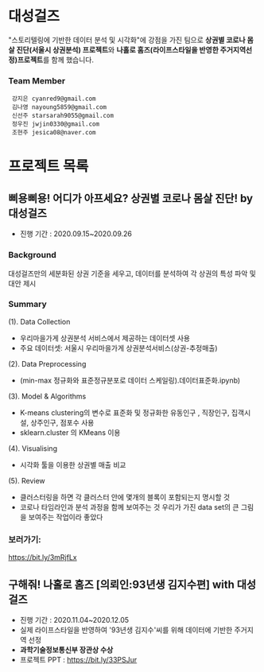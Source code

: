  # 대성걸즈
 "스토리텔링에 기반한 데이터 분석 및 시각화"에 강점을 가진 팀으로 **상권별 코로나 몸살 진단(서울시 상권분석) 프로젝트**와 **나홀로 홈즈(라이프스타일을 반영한 주거지역선정)프로젝트**를 함께 했습니다.    
 
  ### Team Member
 <pre><code> 강지은 cyanred9@gmail.com
 김나영 nayoung5859@gmail.com
 신선주 starsarah9055@gmail.com
 정우진 jwjin0330@gmail.com
 조현주 jesica08@naver.com </code></pre>


# 프로젝트 목록
## 삐용삐용! 어디가 아프세요? 상권별 코로나 몸살 진단! by 대성걸즈      
- 진행 기간 : 2020.09.15~2020.09.26   

### Background
대성걸즈만의 세분화된 상권 기준을 세우고, 데이터를 분석하여 각 상권의 특성 파악 및 대안 제시

### Summary
(1). Data Collection
- 우리마을가게 상권분석 서비스에서 제공하는 데이터셋 사용
- 주요 데이터셋: 서울시 우리마을가게 상권분석서비스(상권-추정매출)

(2). Data Preprocessing
- (min-max 정규화와 표준정규분포로 데이터 스케일링).데이터표준화.ipynb)

(3). Model & Algorithms
- K-means clustering의 변수로 표준화 및 정규화한 유동인구 , 직장인구, 집객시설, 상주인구, 점포수 사용 
- sklearn.cluster 의 KMeans 이용

(4). Visualising
- 시각화 툴을 이용한 상권별 매출 비교

(5). Review
- 클러스터링을 하면 각 클러스터 안에 몇개의 블록이 포함되는지 명시할 것
- 코로나 타임라인과 분석 과정을 함께 보여주는 것 우리가 가진 data set의 큰 그림을 보여주는 작업이라 좋았다

### 보러가기:    
https://bit.ly/3mRjfLx 


## 구해줘! 나홀로 홈즈 [의뢰인:93년생 김지수편] with 대성걸즈
- 진행 기간 : 2020.11.04~2020.12.05
- 실제 라이프스타일을 반영하여 '93년생 김지수'씨를 위해 데이터에 기반한 주거지역 선정
- **과학기술정보통신부 장관상 수상**
- 프로젝트 PPT : https://bit.ly/33PSJur

